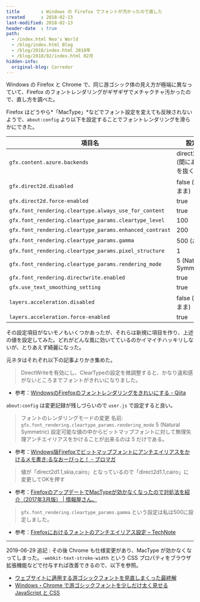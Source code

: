 ```yaml
---
title        : Windows の Firefox でフォントが汚かったので直した
created      : 2018-02-13
last-modified: 2018-02-13
header-date  : true
path:
  - /index.html Neo's World
  - /blog/index.html Blog
  - /blog/2018/index.html 2018年
  - /blog/2018/02/index.html 02月
hidden-info:
  original-blog: Corredor
---
```


Windows の Firefox と Chrome で、同じ游ゴシック体の見え方が極端に異なっていて、Firefox のフォントレンダリングがギザギザでメチャクチャ汚かったので、直し方を調べた。

Firefox はどうやら*「MacType」*などでフォント設定を変えても反映されないようで、`about:config` より以下を設定することでフォントレンダリングを滑らかにできた。

| 項目名                                                  | 設定する値                                  |
|---------------------------------------------------------|---------------------------------------------|
| `gfx.content.azure.backends`                            | direct2d1.1,cairo (間にある「skia,」を抜く) |
| `gfx.direct2d.disabled`                                 | false (デフォルトまま)                      |
| `gfx.direct2d.force-enabled`                            | true                                        |
| `gfx.font_rendering.cleartype.always_use_for_content`   | true                                        |
| `gfx.font_rendering.cleartype_params.cleartype_level`   | 100                                         |
| `gfx.font_rendering.cleartype_params.enhanced_contrast` | 200                                         |
| `gfx.font_rendering.cleartype_params.gamma`             | 500 (お好みで)                              |
| `gfx.font_rendering.cleartype_params.pixel_structure`   | 1                                           |
| `gfx.font_rendering.cleartype_params.rendering_mode`    | 5 (Natural Symmetric)                       |
| `gfx.font_rendering.directwrite.enabled`                | true                                        |
| `gfx.use_text_smoothing_setting`                        | true                                        |
| `layers.acceleration.disabled`                          | false (デフォルトまま)                      |
| `layers.acceleration.force-enabled`                     | true                                        |

その設定項目がないモノもいくつかあったが、それらは新規に項目を作り、上述の値を設定してみた。どれがどんな風に効いてているのかイマイチハッキリしないが、とりあえず綺麗になった。

元ネタはそれぞれ以下の記事よりかき集めた。

> DirectWriteを有効にし、ClearTypeの設定を微調整すると、かなり違和感がないところまでフォントがきれいになりました。

- 参考：[WindowsのFirefoxのフォントレンダリングをきれいにする - Qiita](https://qiita.com/sambatriste/items/70a8b5ece0356ef82ff5)

`about:config` は変更記録が残しづらいので `user.js` で設定すると良い。

> フォントのレンダリングモードの変更 名前: `gfx.font_rendering.cleartype_params.rendering_mode` 5 (Natural Symmetric) 設定可能な値の中からビットマップフォントに対して無理矢理アンチエイリアスをかけることが出来るのは 5 だけである。

- 参考：[Windows版Firefoxでビットマップフォントにアンチエイリアスをかけるメモ書き:るなおーびっと！ - ブロマガ](http://ch.nicovideo.jp/lunaorbit/blomaga/ar1016057)

> 値が「direct2d1.1,skia,cairo」となっているので「direct2d1.1,cairo」に変更してOKを押す

- 参考：[FirefoxのアップデートでMacTypeが効かなくなったので対処法を紹介（2017年3月版） | 情報屋さん。](http://jyouhouya3.net/2017/03/firefoxmtype.html)

> `gfx.font_rendering.cleartype_params.gamma` という設定は私は500に設定しました。

- 参考：[Firefoxにおけるフォントのアンチエイリアス設定 – TechNote](http://kohachi.net/technote/109)

---

2019-06-29 追記 : その後 Chrome も仕様変更があり、MacType が効かなくなってしまった。`-webkit-text-stroke-width` という CSS プロパティをブラウザ拡張機能などで付与すれば改善できるので、以下を参照。

- [ウェブサイトに適用する游ゴシックフォントを見直しまくった最終解](/blog/2019/01/05-02.html)
- [Windows・Chrome で游ゴシックフォントを少しだけ太く見せる JavaScript と CSS](/blog/2019/01/27-01.html)
